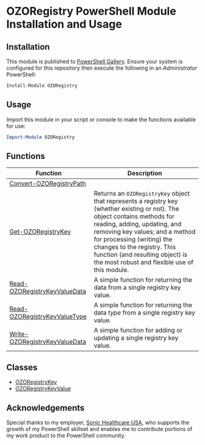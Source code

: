 # OZORegistry PowerShell Module Installation and Usage

## Installation
This module is published to [PowerShell Gallery](https://learn.microsoft.com/en-us/powershell/scripting/gallery/overview?view=powershell-5.1). Ensure your system is configured for this repository then execute the following in an _Administrator_ PowerShell:

```powershell
Install-Module OZORegistry
```

## Usage
Import this module in your script or console to make the functions available for use:

```powershell
Import-Module OZORegistry
```

## Functions

|Function|Description|
|--------|-----------|
|[Convert-OZORegistryPath](Documentation/Convert-OZORegistryPath.md)||
|[Get-OZORegistryKey](Documentation/Get-OZORegistryKey.md)|Returns an `OZORegistryKey` object that represents a registry key (whether existing or not). The object contains methods for reading, adding, updating, and removing key values; and a method for processing (writing) the changes to the registry. This function (and resulting object) is the most robust and flexible use of this module.|
|[Read-OZORegistryKeyValueData](Documentation/Read-OZORegistryKeyValueData.md)|A simple function for returning the data from a single registry key value.|
|[Read-OZORegistryKeyValueType](Documentation/Read-OZORegistryKeyValueType.md)|A simple function for returning the data _type_ from a single registry key value.|
|[Write-OZORegistryKeyValueData](Documentation/Write-OZORegistryKeyValueData.md)|A simple function for adding or updating a single registry key value.|

## Classes
- [OZORegistryKey](Documentation/OZORegistryKey.md)
- [OZORegistryKeyValue](Documentation/OZORegistryKeyValue.md)

## Acknowledgements
Special thanks to my employer, [Sonic Healthcare USA](https://sonichealthcareusa.com), who supports the growth of my PowerShell skillset and enables me to contribute portions of my work product to the PowerShell community.
